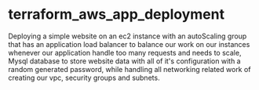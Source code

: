 # terraform_aws_app_deployment
Deploying a simple website on an ec2 instance with an autoScaling group that has an application load balancer to balance our work on our instances whenever our application handle too many requests and needs to scale, Mysql database to store website data with all of it's configuration with a random generated password, while handling all networking related work of creating our vpc, security groups and subnets.